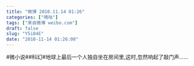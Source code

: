 ```yaml
---
title: "微博 2010.11.14 01:26"
categories: ["嘀咕"]
tags: ["来自微博 weibo.com"]
draft: false
slug: "Y5i84E"
date: "2010-11-14 01:26:00"
---
```


<p>#微小说##科幻#地球上最后一个人独自坐在房间里,这时,忽然响起了敲门声…… ​​​​</p>
